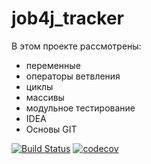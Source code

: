 # job4j_tracker
В этом проекте рассмотрены: 
- переменные
- операторы ветвления
- циклы
- массивы
- модульное тестирование
- IDEA
- Основы GIT

[![Build Status](https://app.travis-ci.com/Myaskovskiy/job4j_tracker.svg?branch=master)](https://app.travis-ci.com/Myaskovskiy/job4j_tracker)
[![codecov](https://codecov.io/gh/Myaskovskiy/job4j_tracker/branch/master/graph/badge.svg?token=BO0RWWRYUO)](https://codecov.io/gh/Myaskovskiy/job4j_tracker)
